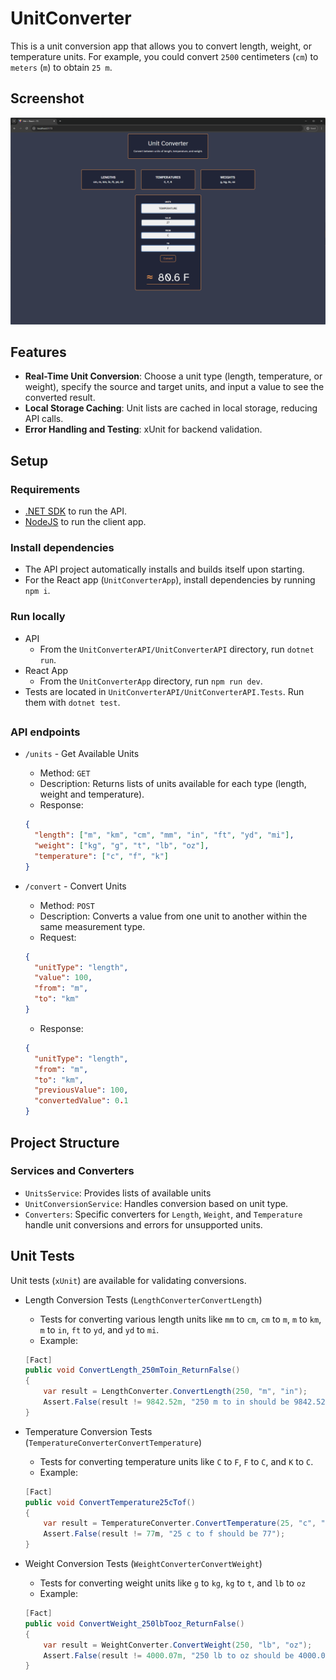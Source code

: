 # UnitConverter

This is a unit conversion app that allows you to convert length, weight, or temperature units. For example, you could convert `2500` centimeters (`cm`) to `meters` (`m`) to obtain `25 m`.

## Screenshot

![screenshot](./unitconverter_screenshot.png)

## Features

- **Real-Time Unit Conversion**: Choose a unit type (length, temperature, or weight), specify the source and target units, and input a value to see the converted result.
- **Local Storage Caching**: Unit lists are cached in local storage, reducing API calls.
- **Error Handling and Testing**: xUnit for backend validation.

## Setup

### Requirements

- [.NET SDK](https://dotnet.microsoft.com/en-us/download) to run the API.
- [NodeJS](https://nodejs.org/en) to run the client app.

### Install dependencies

- The API project automatically installs and builds itself upon starting.
- For the React app (`UnitConverterApp`), install dependencies by running `npm i`.

### Run locally

- API
  - From the `UnitConverterAPI/UnitConverterAPI` directory, run `dotnet run`.
- React App
  - From the `UnitConverterApp` directory, run `npm run dev`.
- Tests are located in `UnitConverterAPI/UnitConverterAPI.Tests`. Run them with `dotnet test`.

##

### API endpoints

- `/units` - Get Available Units

  - Method: `GET`
  - Description: Returns lists of units available for each type (length, weight and temperature).
  - Response:

  ```json
  {
    "length": ["m", "km", "cm", "mm", "in", "ft", "yd", "mi"],
    "weight": ["kg", "g", "t", "lb", "oz"],
    "temperature": ["c", "f", "k"]
  }
  ```

- `/convert` - Convert Units

  - Method: `POST`
  - Description: Converts a value from one unit to another within the same measurement type.
  - Request:

  ```json
  {
    "unitType": "length",
    "value": 100,
    "from": "m",
    "to": "km"
  }
  ```

  - Response:

  ```json
  {
    "unitType": "length",
    "from": "m",
    "to": "km",
    "previousValue": 100,
    "convertedValue": 0.1
  }
  ```

## Project Structure

### Services and Converters

- `UnitsService`: Provides lists of available units
- `UnitConversionService`: Handles conversion based on unit type.
- `Converters`: Specific converters for `Length`, `Weight`, and `Temperature` handle unit conversions and errors for unsupported units.

## Unit Tests

Unit tests (`xUnit`) are available for validating conversions.

- Length Conversion Tests (`LengthConverterConvertLength`)

  - Tests for converting various length units like `mm` to `cm`, `cm` to `m`, `m` to `km`, `m` to `in`, `ft` to `yd`, and `yd` to `mi`.
  - Example:

  ```csharp
  [Fact]
  public void ConvertLength_250mToin_ReturnFalse()
  {
      var result = LengthConverter.ConvertLength(250, "m", "in");
      Assert.False(result != 9842.52m, "250 m to in should be 9842.52");
  }
  ```

- Temperature Conversion Tests (`TemperatureConverterConvertTemperature`)

  - Tests for converting temperature units like `C` to `F`, `F` to `C`, and `K` to `C`.
  - Example:

  ```csharp
  [Fact]
  public void ConvertTemperature25cTof()
  {
      var result = TemperatureConverter.ConvertTemperature(25, "c", "f");
      Assert.False(result != 77m, "25 c to f should be 77");
  }
  ```

- Weight Conversion Tests (`WeightConverterConvertWeight`)
  - Tests for converting weight units like `g` to `kg`, `kg` to `t`, and `lb` to `oz`
  - Example:
  ```csharp
  [Fact]
  public void ConvertWeight_250lbTooz_ReturnFalse()
  {
      var result = WeightConverter.ConvertWeight(250, "lb", "oz");
      Assert.False(result != 4000.07m, "250 lb to oz should be 4000.07");
  }
  ```
